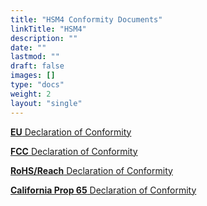 ```yaml
---
title: "HSM4 Conformity Documents"
linkTitle: "HSM4"
description: ""
date: ""
lastmod: ""
draft: false
images: []
type: "docs"
weight: 2
layout: "single"
---
```


<p><a href="https://www.zymbit.com/wp-content/uploads/2021/05/Zymbit_EU-Declaration-of-Conformity_HSM4_2021.02.pdf" target="_blank" rel="noopener noreferrer"><b>EU</b> Declaration of Conformity</a></p>

<p><a href="https://www.zymbit.com/wp-content/uploads/2021/05/Zymbit_FCC-Declaration-of-Conformity_HSM4_2021.02.pdf" target="_blank" rel="noopener noreferrer"><b>FCC</b> Declaration of Conformity</a></p>

<p><a href="https://www.zymbit.com/wp-content/uploads/2021/05/Zymbit-RoHS-REACH-Compliance-Notice-2018.10.27.pdf" target="_blank" rel="noopener noreferrer"><b>RoHS/Reach</b>  Declaration of Conformity</a></p>

<p><a href="https://www.zymbit.com/wp-content/uploads/2021/05/Zymbit-CA-Prop65-Compliance-Notice-2021.04.pdf" target="_blank" rel="noopener noreferrer"><b>California Prop 65</b> Declaration of Conformity</a></p>

